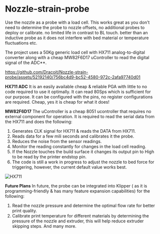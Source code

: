 # Nozzle-strain-probe
Use the nozzle as a probe with a load cell.
This works great as you don't need to determine the probe to nozzle offsets, no additional probes to deploy or calibrate.
no limited life in contrast to BL touch. better than an inductive probe as it does not interfere with bed material or temperature fluctuations etc.

The project uses a 50Kg generic load cell with HX711 analog-to-digital converter along  with a cheap MW82F6D17 uController to read the digital signal of the ADC**.


https://github.com/Dracoit/Nozzle-strain-probe/assets/52192140/756bc4d9-bc52-4580-972c-2afa97740d01


**HX711 ADC**
  It is an easily available cheap & reliable PGA with little to no code required to use it optimally.
  It can read 80Sps which is sufficient for our purpose.
  It can be configured with the pins, no register configurations are required.
  Cheap, yes it is cheap for what it does!

**MW82F6D17**
The uController is a cheap 8051 ucontroller that requires no external component for operation.
It is required to read the serial data from the HX711 and does the following:
  1. Generates CLK signal for HX711 & reads the DATA from HX711.
  2. Reads data for a few mili seconds and calibrates it the probe.
  3. Reduces the noise from the sensor readings.
  4. Monitor the reading constantly for changes in the load cell reading.
  5. If the Nozzle touches the build surface it changes its output pin to High to be read by the printer endstop pin.
  6. The code is still a work in progress to adjust the nozzle to bed force for triggering, however, the current default value works best.

![HX711](https://github.com/Dracoit/Nozzle-strain-probe/assets/52192140/85645b01-0993-4826-9118-9710250b0d47)

 **Future Plans**
 In future, the probe can be integrated into Klipper ( as it is programming-friendly & has many feature expansion capabilities) for the following:
   1. Read the nozzle pressure and determine the optimal flow rate for better print quality.
   2. Calibrate print temperature for different materials by determining the pressure of the nozzle and extruder, this will help reduce extruder skipping steps.
 And many more.
